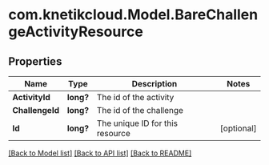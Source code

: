 # com.knetikcloud.Model.BareChallengeActivityResource
## Properties

Name | Type | Description | Notes
------------ | ------------- | ------------- | -------------
**ActivityId** | **long?** | The id of the activity | 
**ChallengeId** | **long?** | The id of the challenge | 
**Id** | **long?** | The unique ID for this resource | [optional] 

[[Back to Model list]](../README.md#documentation-for-models) [[Back to API list]](../README.md#documentation-for-api-endpoints) [[Back to README]](../README.md)

